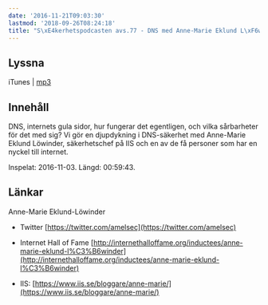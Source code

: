 ```yaml
---
date: '2016-11-21T09:03:30'
lastmod: '2018-09-26T08:24:18'
title: "S\xE4kerhetspodcasten avs.77 - DNS med Anne-Marie Eklund L\xF6winder"
---
```

## Lyssna

iTunes \| [mp3](http://traffic.libsyn.com/sakerhetspodcasten/DNS_och_DNSSEC_-_Anne-Marie_Eklund_Lowinder.mp3)

## Innehåll

DNS, internets gula sidor, hur fungerar det egentligen, och vilka sårbarheter för
det med sig? Vi gör en djupdykning i DNS-säkerhet med Anne-Marie Eklund Löwinder,
säkerhetschef på IIS och en av de få personer som har en nyckel till internet.

Inspelat: 2016-11-03. Längd: 00:59:43.

## Länkar

Anne-Marie Eklund-Löwinder

* Twitter [https://twitter.com/amelsec](https://twitter.com/amelsec)

* Internet Hall of Fame [http://internethalloffame.org/inductees/anne-marie-eklund-l%C3%B6winder](http://internethalloffame.org/inductees/anne-marie-eklund-l%C3%B6winder)

* IIS: [https://www.iis.se/bloggare/anne-marie/](https://www.iis.se/bloggare/anne-marie/)





